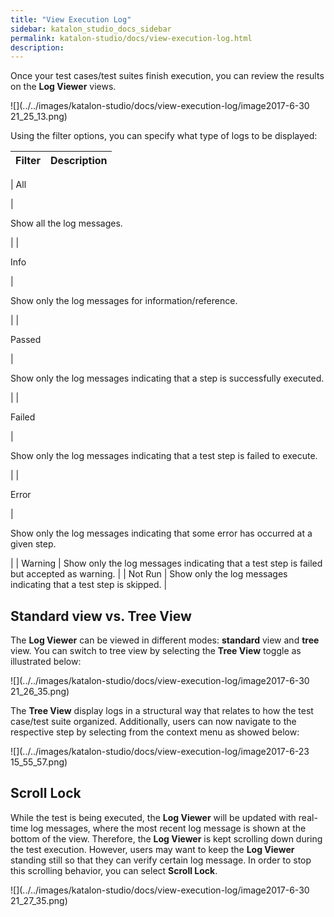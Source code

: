 ```yaml
---
title: "View Execution Log" 
sidebar: katalon_studio_docs_sidebar
permalink: katalon-studio/docs/view-execution-log.html 
description: 
---
```

Once your test cases/test suites finish execution, you can review the results on the **Log Viewer** views.

![](../../images/katalon-studio/docs/view-execution-log/image2017-6-30 21_25_13.png)

Using the filter options, you can specify what type of logs to be displayed:

| Filter | Description |
| --- | --- |
| 
All

 | 

Show all the log messages.

 |
| 

Info

 | 

Show only the log messages for information/reference.

 |
| 

Passed

 | 

Show only the log messages indicating that a step is successfully executed.

 |
| 

Failed

 | 

Show only the log messages indicating that a test step is failed to execute.

 |
| 

Error

 | 

Show only the log messages indicating that some error has occurred at a given step.

 |
| Warning | Show only the log messages indicating that a test step is failed but accepted as warning. |
| Not Run | Show only the log messages indicating that a test step is skipped. |

Standard view vs. Tree View
---------------------------

The **Log Viewer** can be viewed in different modes: **standard** view and **tree** view. You can switch to tree view by selecting the **Tree View** toggle as illustrated below:

![](../../images/katalon-studio/docs/view-execution-log/image2017-6-30 21_26_35.png)

The **Tree View** display logs in a structural way that relates to how the test case/test suite organized. Additionally, users can now navigate to the respective step by selecting from the context menu as showed below:

![](../../images/katalon-studio/docs/view-execution-log/image2017-6-23 15_55_57.png)

Scroll Lock
-----------

While the test is being executed, the **Log Viewer** will be updated with real-time log messages, where the most recent log message is shown at the bottom of the view. Therefore, the **Log Viewer** is kept scrolling down during the test execution. However, users may want to keep the **Log Viewer** standing still so that they can verify certain log message. In order to stop this scrolling behavior, you can select **Scroll Lock**.

![](../../images/katalon-studio/docs/view-execution-log/image2017-6-30 21_27_35.png)